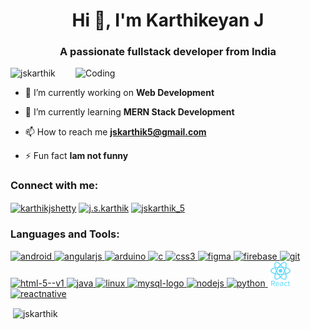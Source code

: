 <h1 align="center">Hi 👋, I'm Karthikeyan J</h1>
<h3 align="center">A passionate fullstack developer from India</h3>
<img align="right" alt="Coding" width="400" src="https://camo.githubusercontent.com/cae12fddd9d6982901d82580bdf321d81fb299141098ca1c2d4891870827bf17/68747470733a2f2f6d69726f2e6d656469756d2e636f6d2f6d61782f313336302f302a37513379765349765f7430696f4a2d5a2e676966">

<p align="left"> <img src="https://komarev.com/ghpvc/?username=jskarthik&label=Profile%20views&color=0e75b6&style=flat" alt="jskarthik" /> </p>

- 🔭 I’m currently working on **Web Development**

- 🌱 I’m currently learning **MERN Stack Development**

- 📫 How to reach me **jskarthik5@gmail.com**

- ⚡ Fun fact **Iam not funny**

<h3 align="left">Connect with me:</h3>
<p align="left">
<a href="https://linkedin.com/in/karthikjshetty" target="blank"><img align="center" src="https://img.icons8.com/ios-filled/50/linkedin.png" alt="karthikjshetty" height="30" width="40" /></a>
<a href="https://instagram.com/j.s.karthik" target="blank"><img align="center" src="https://img.icons8.com/3d-fluency/94/instagram-new.png" alt="j.s.karthik" height="30" width="40" /></a>
<a href="https://www.codechef.com/users/jskarthik_5" target="blank"><img align="center" src="https://cdn.jsdelivr.net/npm/simple-icons@3.1.0/icons/codechef.svg" alt="jskarthik_5" height="30" width="40" /></a>
</p>

<h3 align="left">Languages and Tools:</h3>
<p align="left"> <a href="https://developer.android.com" target="_blank" rel="noreferrer"> <img src="https://img.icons8.com/arcade/64/android-os.png" alt="android" width="40" height="40"/> </a> <a href="https://angular.io" target="_blank" rel="noreferrer"> <img src="https://img.icons8.com/external-tal-revivo-tritone-tal-revivo/32/external-angular-a-typescript-based-open-source-web-application-framework-logo-tritone-tal-revivo.png" alt="angularjs" width="40" height="40"/> </a> <a href="https://www.arduino.cc/" target="_blank" rel="noreferrer"> <img src="https://img.icons8.com/color/48/arduino.png" alt="arduino" alt="arduino" width="40" height="40"/> </a> <a href="https://www.cprogramming.com/" target="_blank" rel="noreferrer"> <img src="https://img.icons8.com/color/48/c-programming.png" alt="c" width="40" height="40"/> </a> <a href="https://www.w3schools.com/css/" target="_blank" rel="noreferrer"> <img src="https://img.icons8.com/fluency/48/css3.png" alt="css3" alt="css3" width="40" height="40"/> </a> <a href="https://www.figma.com/" target="_blank" rel="noreferrer"> <img src="https://www.vectorlogo.zone/logos/figma/figma-icon.svg" alt="figma" width="40" height="40"/> </a> <a href="https://firebase.google.com/" target="_blank" rel="noreferrer"> <img src="https://www.vectorlogo.zone/logos/firebase/firebase-icon.svg" alt="firebase" width="40" height="40"/> </a> <a href="https://git-scm.com/" target="_blank" rel="noreferrer"> <img src="https://www.vectorlogo.zone/logos/git-scm/git-scm-icon.svg" alt="git" width="40" height="40"/> </a> <a href="https://www.w3.org/html/" target="_blank" rel="noreferrer"> <img src="https://img.icons8.com/color/48/html-5--v1.png" alt="html-5--v1" alt="html5" width="40" height="40"/> </a> <a href="https://www.java.com" target="_blank" rel="noreferrer"> <img src="https://img.icons8.com/color/48/java-coffee-cup-logo.png" alt="java" width="40" height="40"/> </a> <a href="https://www.linux.org/" target="_blank" rel="noreferrer"> <img src="https://img.icons8.com/external-those-icons-flat-those-icons/24/external-Linux-logos-and-brands-those-icons-flat-those-icons.png" alt="linux" width="40" height="40"/> </a> <a href="https://www.mysql.com/" target="_blank" rel="noreferrer"> <img src="https://img.icons8.com/ios/50/mysql-logo.png" alt="mysql-logo" alt="mysql" width="40" height="40"/> </a> <a href="https://nodejs.org" target="_blank" rel="noreferrer"> <img src="https://img.icons8.com/color/48/nodejs.png" alt="nodejs" alt="nodejs" width="40" height="40"/> </a> <a href="https://www.python.org" target="_blank" rel="noreferrer"> <img src="https://img.icons8.com/fluency/48/python.png" alt="python" alt="python" width="40" height="40"/> </a> <a href="https://reactjs.org/" target="_blank" rel="noreferrer"> <img src="https://raw.githubusercontent.com/devicons/devicon/master/icons/react/react-original-wordmark.svg" alt="react" width="40" height="40"/> </a> <a href="https://reactnative.dev/" target="_blank" rel="noreferrer"> <img src="https://reactnative.dev/img/header_logo.svg" alt="reactnative" width="40" height="40"/> </a>  </p>

<p>&nbsp;<img align="center" src="https://github-readme-stats.vercel.app/api?username=jskarthik&show_icons=true&locale=en" alt="jskarthik" /></p>
